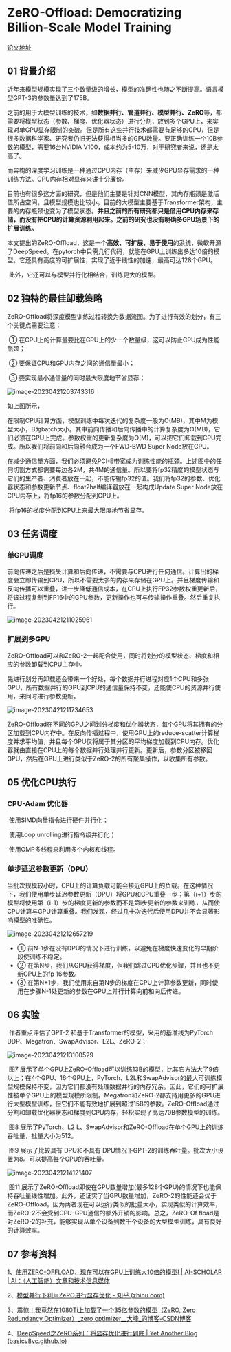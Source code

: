 # ZeRO-Offload: Democratizing Billion-Scale Model Training

[论文地址](https://www.usenix.org/system/files/atc21-ren-jie.pdf)

## 01 背景介绍

​	近年来模型规模实现了三个数量级的增长，模型的准确性也随之不断提高。语言模型GPT-3的参数量达到了175B。

​	之前的用于大模型训练的技术，如**数据并行、管道并行、模型并行、ZeRO**等，都需要将模型状态（参数、梯度、优化器状态）进行分割，放到多个GPU上，来实现对单GPU显存限制的突破。但是所有这些并行技术都需要有足够的GPU，但是很多数据科学家、研究者仍旧无法获得相当多的GPU数量。要正确训练一个10B参数的模型，需要16台NVIDIA V100，成本约为5-10万，对于研究者来说，还是太高了。

​	而异构的深度学习训练是一种通过CPU内存（主存）来减少GPU显存需求的一种训练方法。CPU内存相对显存来讲十分廉价。

​	目前也有很多这方面的研究，但是他们主要是针对CNN模型，其内存瓶颈是激活值所占空间，且模型规模也比较小。目前的大模型主要基于Transformer架构，主要的内存瓶颈也变为了模型状态。**并且之前的所有研究都只是借用CPU内存来存储，而没有把CPU的计算资源利用起来。之前的研究也没有明确多GPU场景下的扩展训练。**

​	本文提出的ZeRO-Offload，这是一个**高效、可扩展、易于使用**的系统，微软开源了DeepSpeed。在pytorch中只需几行代码，就能在GPU上训练出多达10倍的模型。它还具有高度的可扩展性，实现了近乎线性的加速，最高可达128个GPU。

​	此外，它还可以与模型并行化相结合，训练更大的模型。

## 02 独特的最佳卸载策略

​	ZeRO-Offload将深度模型训练过程转换为数据流图。为了进行有效的划分，有三个关键点需要注意：

​	① 在CPU上的计算量要比在GPU上的少一个数量级，这可以防止CPU成为性能瓶颈；

​	② 要保证CPU和GPU内存之间的通信量最小；

​	③ 要实现最小通信量的同时最大限度地节省显存；

![image-20230421203743316](img/ZeRO-Offload/image-20230421203743316.png)

如上图所示，

​	在限制CPU计算方面，模型训练中每次迭代的复杂度一般为O(MB)，其中M为模型大小，B为batch大小。其中前向传播和后向传播中的计算复杂度为O(MB)，它们必须在GPU上完成。参数权重的更新复杂度为O(M)，可以把它们卸载到CPU完成。所以我们将前向和后向融合成为一个FWD-BWD Super Node放在GPU。

​	在减少通信量方面，我们必须避免PCI-E带宽成为训练性能的瓶颈。上述图中的任何切割方式都需要每边各2M，共4M的通信量。所以要将fp32精度的模型状态与它们的生产者、消费者放在一起，不能传输fp32的值。我们将fp32的参数、优化器状态和参数更新节点、float2half编译器放在一起构成Update Super Node放在CPU内存上，将fp16的参数分配到GPU上。

​	将fp16的梯度分配到CPU上来最大限度地节省显存。

## 03 任务调度

### 单GPU调度

​	前向传递之后是损失计算和后向传递，不需要与CPU进行任何通信。计算出的梯度会立即传输到CPU，所以不需要太多的内存来存储在GPU上。并且梯度传输和反向传播可以重叠，进一步降低通信成本，在CPU上执行FP32参数权重更新后，将该过程复制到FP16中的GPU参数，更新操作也可与传输操作重叠。然后重复执行。

![image-20230421211025961](img/ZeRO-Offload/image-20230421211025961.png)

### 扩展到多GPU

​	ZeRO-Offload可以和ZeRO-2一起配合使用，同时将划分的模型状态、梯度和相应的参数卸载到CPU主存中。

​	先进行划分再卸载还会带来一个好处，每个数据并行进程对应1个CPU和多张GPU，所有数据并行的GPU到CPU的通信量保持不变，还能使CPU的资源并行使用，来同时进行参数更新。

![image-20230421211734653](img/ZeRO-Offload/image-20230421211734653.png)



​	ZeRO-Offload在不同的GPU之间划分梯度和优化器状态，每个GPU将其拥有的分区加载到CPU内存中。在反向传播过程中，使用GPU上的reduce-scatter计算梯度并求平均值，并且每个GPU仅将属于其分区的平均梯度加载到CPU内存。优化器就由直接在CPU上的每个数据并行处理并行更新。更新后，参数分区被移回GPU，然后在GPU上进行类似于ZeRO-2的所有聚集操作，以收集所有参数。

## 05 优化CPU执行

### CPU-Adam 优化器

​	使用SIMD向量指令进行硬件并行化；

​	使用Loop unrolling进行指令级并行化；

​	使用OMP多线程来利用多个内核和线程。

### 单步延迟参数更新（DPU）

​	当批次规模较小时，CPU上的计算负载可能会接近GPU上的负载。在这种情况下，我们使用单步延迟参数更新（DPU）将GPU和CPU重叠一步；第（i+1）步的模型将使用第（i-1）步的梯度更新的参数而不是第i步更新的参数来训练，从而使CPU计算与GPU计算重叠。我们发现，经过几十次迭代后使用DPU并不会显著影响模型的准确性。

![image-20230421212657219](img/ZeRO-Offload/image-20230421212657219.png)

- ① 前N-1步在没有DPU的情况下进行训练，以避免在梯度快速变化的早期阶段使训练不稳定。
- ② 在第N步，我们从GPU获得梯度，但我们跳过CPU优化步骤，并且也不更新GPU上的fp 16参数。
- ③ 在第N+1步，我们使用来自第N步的梯度在CPU上计算参数更新，同时使用在步骤N-1处更新的参数在GPU上并行计算向前和向后传递。

## 06 实验

​	作者重点评估了GPT-2 和基于Transformer的模型，采用的基准线为PyTorch DDP、Megatron、SwapAdvisor、L2L、ZeRO-2；

![image-20230421213100529](img/ZeRO-Offload/image-20230421213100529.png)

​	图7 展示了单个GPU上ZeRO-Offload可以训练13B的模型，比其它方法大了9倍以上；在4个GPU、16个GPU上，PyTorch、L2L和SwapAdvisor的最大可训练模型规模保持不变，因为它们都没有处理数据并行的内存冗余。因此，它们的可扩展性被单个GPU上的模型规模所限制。Megatron和ZeRO-2都支持用更多的GPU进行大型模型训练，但它们不能有效地扩展到超过15B的参数。ZeRO-Offload通过分割和卸载优化器状态和梯度到CPU内存，轻松实现了高达70B参数模型的训练。

​	图8 展示了PyTorch、L2 L、SwapAdvisor和ZeRO-Offload在单个GPU上的训练吞吐量，批量大小为512。

​	图9 展示了比较具有 DPU和不具有 DPU情况下GPT-2的训练吞吐量。批次大小设置为8。可以提高每个GPU的吞吐量。

![image-20230421214121407](img/ZeRO-Offload/image-20230421214121407.png)

​	图11 展示了ZeRO-Offload即使在GPU数量增加(最多128个GPU)的情况下也能保持吞吐量线性增加。此外，还证实了当GPU数量增加，ZeRO-2的性能还会优于ZeRO-Offload。因为两者现在可以运行类似的批量大小，实现类似的计算效率，而ZeRO-2不会受到CPU-GPU通信的额外开销的影响。总之，ZeRO-Of fload是对ZeRO-2的补充，能够实现从单个设备到数千个设备的大型模型训练，具有良好的计算效率。

## 07 参考资料

1、[使用ZERO-OFFLOAD，现在可以在GPU上训练大10倍的模型! | AI-SCHOLAR | AI：（人工智能）文章和技术信息媒体](https://ai-scholar.tech/zh/articles/deep-learning/zero_offload)

2、[模型并行下利用ZeRO进行显存优化 - 知乎 (zhihu.com)](https://zhuanlan.zhihu.com/p/619429610)

3、[震惊！我竟然在1080Ti上加载了一个35亿参数的模型（ZeRO, Zero Redundancy Optimizer）_zero optimizer__大峰_的博客-CSDN博客](https://blog.csdn.net/weixin_43336281/article/details/126475071?ops_request_misc=%7B%22request%5Fid%22%3A%22168188703016800213078775%22%2C%22scm%22%3A%2220140713.130102334..%22%7D&request_id=168188703016800213078775&biz_id=0&utm_medium=distribute.pc_search_result.none-task-blog-2~all~baidu_landing_v2~default-7-126475071-null-null.142^v84^pc_search_v2,239^v2^insert_chatgpt&utm_term=ZeRO-offload&spm=1018.2226.3001.4187)

4、[DeepSpeed之ZeRO系列：将显存优化进行到底 | Yet Another Blog (basicv8vc.github.io)](https://basicv8vc.github.io/posts/zero/#zero-offload-让人人都能训练得起大模型)

